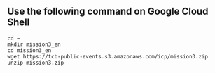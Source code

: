 ## Use the following command on Google Cloud Shell

```
cd ~
mkdir mission3_en
cd mission3_en
wget https://tcb-public-events.s3.amazonaws.com/icp/mission3.zip
unzip mission3.zip
```

